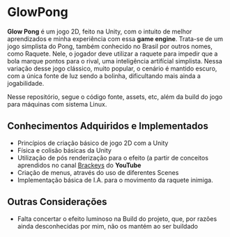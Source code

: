 # GlowPong

**Glow Pong** é um jogo 2D, feito na Unity, com o intuito de melhor aprendizados e minha experiência com essa **game engine**. Trata-se de um jogo simplista do Pong, também conhecido no Brasil por outros nomes, como Raquete. Nele, o jogador deve utilizar a raquete para impedir que a bola marque pontos para o rival, uma inteligência artifícial simplista. Nessa variação desse jogo clássico, muito popular, o cenário é mantido escuro, com a única fonte de luz sendo a bolinha, dificultando mais ainda a jogabilidade.

Nesse repositório, segue o código fonte, assets, etc, além da build do jogo para máquinas com sistema Linux.

## Conhecimentos Adquiridos e Implementados
- Princípios de criação básico de jogo 2D com a Unity
- Física e colisão básicas da Unity
- Utilização de pós renderização para o efeito (a partir de conceitos aprendidos no canal [Brackeys](https://www.youtube.com/user/Brackeys) do **YouTube**
- Criação de menus, através do uso de diferentes Scenes
- Implementação básica de I.A. para o movimento da raquete inimiga.

## Outras Considerações
- Falta concertar o efeito luminoso na Build do projeto, que, por razões ainda desconhecidas por mim, não os mantém ao ser buildado

